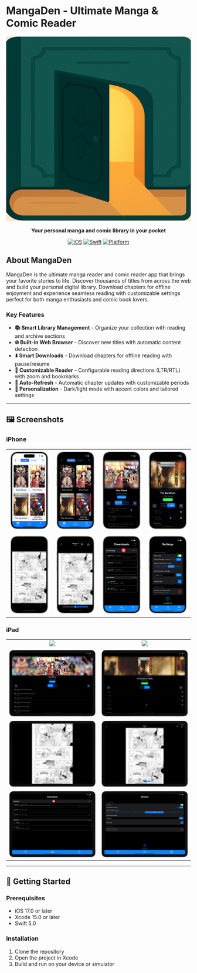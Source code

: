 # MangaDen - Ultimate Manga & Comic Reader

<div align="center">
  
  ![MangaDen Banner](screens/icon.png)

  **Your personal manga and comic library in your pocket**

  [![iOS](https://img.shields.io/badge/iOS-17.0+-blue.svg)](https://developer.apple.com/ios/)
  [![Swift](https://img.shields.io/badge/Swift-5.0-orange.svg)](https://swift.org/)
  [![Platform](https://img.shields.io/badge/Platform-iPhone%20%26%20iPad-lightgrey.svg)](https://apple.com/ios)

</div>

## About MangaDen

MangaDen is the ultimate manga reader and comic reader app that brings your favorite stories to life. Discover thousands of titles from across the web and build your personal digital library. Download chapters for offline enjoyment and experience seamless reading with customizable settings perfect for both manga enthusiasts and comic book lovers.

### Key Features

- **📚 Smart Library Management** - Organize your collection with reading and archive sections
- **🌐 Built-in Web Browser** - Discover new titles with automatic content detection
- **⬇️ Smart Downloads** - Download chapters for offline reading with pause/resume
- **📖 Customizable Reader** - Configurable reading directions (LTR/RTL) with zoom and bookmarks
- **🔄 Auto-Refresh** - Automatic chapter updates with customizable periods
- **🎨 Personalization** - Dark/light mode with accent colors and tailored settings

---

## 🖼️ Screenshots

### iPhone
<div align="center">

| | | | |
|:---:|:---:|:---:|:---:|
| <img src="screens/screen1.png" width="200"> | <img src="screens/screen2.png" width="200"> | <img src="screens/screen3.png" width="200"> | <img src="screens/screen4.png" width="200"> |
| <img src="screens/screen5.png" width="200"> | <img src="screens/screen6.png" width="200"> | <img src="screens/screen7.png" width="200"> | <img src="screens/screen8.png" width="200"> |

</div>

### iPad
<div align="center">

| | |
|:---:|:---:|
| <img src="screens/screens1.png" width="400"> | <img src="screens/screens2.png" width="400"> |
| <img src="screens/screens3.png" width="400"> | <img src="screens/screens4.png" width="400"> |
| <img src="screens/screens5.png" width="400"> | <img src="screens/screens6.png" width="400"> |
| <img src="screens/screens7.png" width="400"> | <img src="screens/screens8.png" width="400"> |

</div>

---

## 🚀 Getting Started

### Prerequisites
- iOS 17.0 or later
- Xcode 15.0 or later
- Swift 5.0

### Installation
1. Clone the repository
2. Open the project in Xcode
3. Build and run on your device or simulator